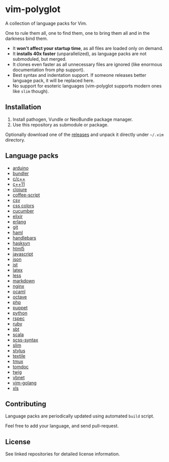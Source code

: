 # vim-polyglot

A collection of language packs for Vim.

One to rule them all, one to find them, one to bring them all and in the darkness bind them.

- It **won't affect your startup time**, as all files are loaded only on demand.
- It **installs 40x faster** (unparallelized), as language packs are not submoduled, but merged.
- It clones even faster as all unnecessary files are ignored (like enormous documentation from php support).
- Best syntax and indentation support. If someone releases better language pack, it will be replaced here.
- No support for esoteric languages (vim-polyglot supports modern ones like `slim` though).

## Installation

1. Install pathogen, Vundle or NeoBundle package manager.
2. Use this repository as submodule or package.

Optionally download one of the [releases](https://github.com/sheerun/vim-polyglot/releases) and unpack it directly under `~/.vim` directory.

## Language packs

- [arduino](https://github.com/sudar/vim-arduino-syntax)
- [bundler](https://github.com/tpope/vim-bundler)
- [c/c++](https://github.com/vim-jp/cpp-vim)
- [c++11](https://github.com/octol/vim-cpp-enhanced-highlight)
- [clojure](https://github.com/guns/vim-clojure-static)
- [coffee-script](https://github.com/kchmck/vim-coffee-script)
- [csv](https://github.com/chrisbra/csv.vim)
- [css colors](https://github.com/ap/vim-css-color)
- [cucumber](https://github.com/tpope/vim-cucumber)
- [elixir](https://github.com/elixir-lang/vim-elixir)
- [erlang](https://github.com/jimenezrick/vimerl)
- [git](https://github.com/tpope/vim-git)
- [haml](https://github.com/tpope/vim-haml)
- [handlebars](https://github.com/nono/vim-handlebars)
- [hasksyn](https://github.com/travitch/hasksyn)
- [html5](https://github.com/othree/html5.vim)
- [javascript](https://github.com/pangloss/vim-javascript)
- [json](https://github.com/leshill/vim-json)
- [jst](https://github.com/briancollins/vim-jst)
- [latex](https://github.com/jcf/vim-latex)
- [less](https://github.com/groenewege/vim-less)
- [markdown](https://github.com/tpope/vim-markdown)
- [nginx](https://github.com/mutewinter/nginx.vim)
- [ocaml](https://github.com/jrk/vim-ocaml)
- [octave](https://github.com/vim-scripts/octave.vim--)
- [php](https://github.com/spf13/PIV)
- [puppet](https://github.com/ajf/puppet-vim)
- [python](https://github.com/vim-scripts/python.vim--Vasiliev)
- [rspec](https://github.com/skwp/vim-rspec)
- [ruby](https://github.com/vim-ruby/vim-ruby)
- [sbt](https://github.com/derekwyatt/vim-sbt)
- [scala](https://github.com/derekwyatt/vim-scala)
- [scss-syntax](https://github.com/cakebaker/scss-syntax.vim)
- [slim](https://github.com/slim-template/vim-slim)
- [stylus](https://github.com/wavded/vim-stylus)
- [textile](https://github.com/timcharper/textile.vim)
- [tmux](https://github.com/acustodioo/vim-tmux)
- [tomdoc](https://github.com/mutewinter/tomdoc.vim)
- [twig](https://github.com/beyondwords/vim-twig)
- [vbnet](https://github.com/vim-scripts/vbnet.vim)
- [vim-golang](https://github.com/jnwhiteh/vim-golang)
- [xls](https://github.com/vim-scripts/XSLT-syntax) 

## Contributing

Language packs are periodically updated using automated `build` script.

Feel free to add your language, and send pull-request.

## License

See linked repositories for detailed license information.
